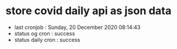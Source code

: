 # store covid daily api as json data

- last cronjob : Sunday, 20 December 2020 08:14:43
- status og cron : success
- status daily cron : success
      
      